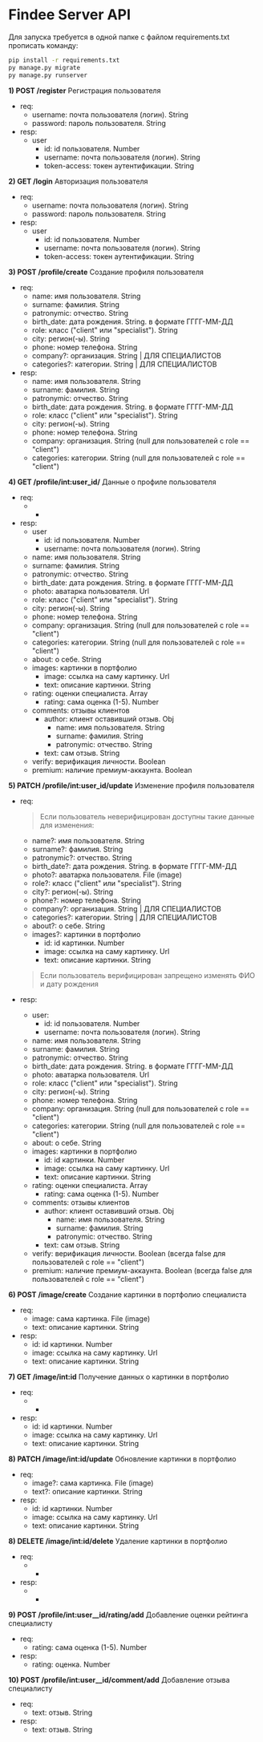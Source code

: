 # Findee Server API
Для запуска требуется в одной папке с файлом requirements.txt прописать команду:
```bash 
pip install -r requirements.txt
py manage.py migrate
py manage.py runserver
```

**1) POST /register** Регистрация пользователя
* req:
    * username: почта пользователя (логин). String
    * password: пароль пользователя. String
* resp:
    * user
        * id: id пользователя. Number
        * username: почта пользователя (логин). String
        * token-access: токен аутентификации. String


**2) GET /login** Авторизация пользователя
* req:
    * username: почта пользователя (логин). String
    * password: пароль пользователя. String
* resp:
    * user
        * id: id пользователя. Number
        * username: почта пользователя (логин). String
        * token-access: токен аутентификации. String


**3) POST /profile/create** Создание профиля пользователя
* req:
    * name: имя пользователя. String
    * surname: фамилия. String
    * patronymic: отчество. String
    * birth_date: дата рождения. String. в формате ГГГГ-ММ-ДД
    * role: класс ("client" или "specialist"). String
    * city: регион(-ы). String
    * phone: номер телефона. String
    * company?: организация. String | ДЛЯ СПЕЦИАЛИСТОВ
    * categories?: категории. String | ДЛЯ СПЕЦИАЛИСТОВ
* resp:
    * name: имя пользователя. String
    * surname: фамилия. String
    * patronymic: отчество. String
    * birth_date: дата рождения. String. в формате ГГГГ-ММ-ДД
    * role: класс ("client" или "specialist"). String
    * city: регион(-ы). String
    * phone: номер телефона. String
    * company: организация. String (null для пользователей с role == "client")
    * categories: категории. String (null для пользователей с role == "client")


**4) GET /profile/int:user_id/** Данные о профиле пользователя
* req:
    * -
* resp:
    * user 
        * id: id пользователя. Number
        * username: почта пользователя (логин). String
    * name: имя пользователя. String
    * surname: фамилия. String
    * patronymic: отчество. String
    * birth_date: дата рождения. String. в формате ГГГГ-ММ-ДД
    * photo: аватарка пользователя. Url
    * role: класс ("client" или "specialist"). String
    * city: регион(-ы). String
    * phone: номер телефона. String
    * company: организация. String (null для пользователей с role == "client")
    * categories: категории. String (null для пользователей с role == "client")
    * about: о себе. String
    * images: картинки в портфолио
        * image: ссылка на саму картинку. Url
        * text: описание картинки. String
    * rating: оценки специалиста. Array
        * rating: сама оценка (1-5). Number 
    * comments: отзывы клиентов
        * author: клиент оставивший отзыв. Obj
            * name: имя пользователя. String
            * surname: фамилия. String
            * patronymic: отчество. String
        * text: сам отзыв. String
    * verify: верификация личности. Boolean
    * premium: наличие премиум-аккаунта. Boolean 


**5) PATCH /profile/int:user_id/update** Изменение профиля пользователя
* req:
    > Если пользователь неверифицирован доступны такие данные для изменения:

    * name?: имя пользователя. String
    * surname?: фамилия. String
    * patronymic?: отчество. String
    * birth_date?: дата рождения. String. в формате ГГГГ-ММ-ДД
    * photo?: аватарка пользователя. File (image)
    * role?: класс ("client" или "specialist"). String
    * city?: регион(-ы). String
    * phone?: номер телефона. String
    * company?: организация. String | ДЛЯ СПЕЦИАЛИСТОВ
    * categories?: категории. String | ДЛЯ СПЕЦИАЛИСТОВ
    * about?: о себе. String
    * images?: картинки в портфолио
        * id: id картинки. Number
        * image: ссылка на саму картинку. Url
        * text: описание картинки. String 

    > Если пользователь верифицирован запрещено изменять ФИО и дату рождения
* resp:
    * user:
        * id: id пользователя. Number
        * username: почта пользователя (логин). String
    * name: имя пользователя. String
    * surname: фамилия. String
    * patronymic: отчество. String
    * birth_date: дата рождения. String. в формате ГГГГ-ММ-ДД
    * photo: аватарка пользователя. Url
    * role: класс ("client" или "specialist"). String
    * city: регион(-ы). String
    * phone: номер телефона. String
    * company: организация. String (null для пользователей с role == "client")
    * categories: категории. String (null для пользователей с role == "client")
    * about: о себе. String
    * images: картинки в портфолио
        * id: id картинки. Number
        * image: ссылка на саму картинку. Url
        * text: описание картинки. String 
    * rating: оценки специалиста. Array
        * rating: сама оценка (1-5). Number 
    * comments: отзывы клиентов
        * author: клиент оставивший отзыв. Obj
            * name: имя пользователя. String
            * surname: фамилия. String
            * patronymic: отчество. String
        * text: сам отзыв. String
    * verify: верификация личности. Boolean (всегда false для пользователей с role == "client")
    * premium: наличие премиум-аккаунта. Boolean (всегда false для пользователей с role == "client")  


**6) POST /image/create** Создание картинки в портфолио специалиста
* req:
    * image: сама картинка. File (image)
    * text: описание картинки. String
* resp:
    * id: id картинки. Number
    * image: ссылка на саму картинку. Url
    * text: описание картинки. String


**7) GET /image/int:id** Получение данных о картинки в портфолио
* req:
    * -
* resp:
    * id: id картинки. Number
    * image: ссылка на саму картинку. Url
    * text: описание картинки. String


**8) PATCH /image/int:id/update** Обновление картинки в портфолио
* req:
    * image?: сама картинка. File (image)
    * text?: описание картинки. String
* resp:
    * id: id картинки. Number
    * image: ссылка на саму картинку. Url
    * text: описание картинки. String


**8) DELETE /image/int:id/delete** Удаление картинки в портфолио
* req:
    * -
* resp:
    * -


**9) POST /profile/int:user__id/rating/add** Добавление оценки рейтинга специалисту
* req:
    * rating: сама оценка (1-5). Number
* resp:
    * rating: оценка. Number


**10) POST /profile/int:user__id/comment/add** Добавление отзыва специалисту
* req:
    * text: отзыв. String
* resp:
    * text: отзыв. String